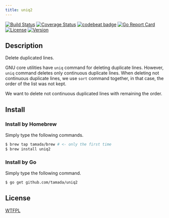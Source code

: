 ```yaml
---
title: uniq2
---
```


[![Build Status](https://travis-ci.org/tamada/uniq2.svg?branch=master)](https://travis-ci.org/tamada/uniq2)
[![Coverage Status](https://coveralls.io/repos/github/tamada/uniq2/badge.svg?branch=master)](https://coveralls.io/github/tamada/uniq2?branch=master)
[![codebeat badge](https://codebeat.co/badges/855266ea-99d4-4d80-ac43-81a1712f0f90)](https://codebeat.co/projects/github-com-tamada-uniq2-master)
[![Go Report Card](https://goreportcard.com/badge/github.com/tamada/uniq2)](https://goreportcard.com/report/github.com/tamada/uniq2)
[![License](https://img.shields.io/badge/License-WTFPL-blue.svg)](https://github.com/tamada/uniq2/blob/master/LICENSE)
[![Version](https://img.shields.io/badge/Version-1.0.0-yellowgreen.svg)](https://github.com/tamada/uniq2/releases/tag/v1.0.0)

## Description

Delete duplicated lines.

GNU core utilities have `uniq` command for deleting duplicate lines.
However, `uniq` command deletes only continuous duplicate lines.
When deleting not continuous duplicate lines, we use `sort` command together, in that case, the order of the list was not kept.

We want to delete not continuous duplicated lines with remaining the order.

## Install

### Install by Homebrew

Simply type the following commands.

```bash
$ brew tap tamada/brew # <- only the first time
$ brew install uniq2
```

### Install by Go

Simply type the following command.

```sh
$ go get github.com/tamada/uniq2
```

## License

[WTFPL](https://github.com/tamada/uniq2/blob/master/LICENSE)
